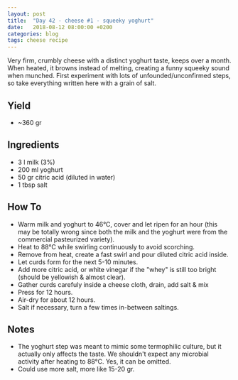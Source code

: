 ```yaml
---
layout: post
title:  "Day 42 - cheese #1 - squeeky yoghurt"
date:   2018-08-12 08:00:00 +0200
categories: blog
tags: cheese recipe
---
```


Very firm, crumbly cheese with a distinct yoghurt taste, keeps over a month. When heated, it browns instead of melting, creating a funny squeeky sound when munched. First experiment with lots of unfounded/unconfirmed steps, so take everything written here with a grain of salt.

## Yield
- ~360 gr

## Ingredients
- 3 l milk (3%)
- 200 ml yoghurt
- 50 gr citric acid (diluted in water)
- 1 tbsp salt

## How To
- Warm milk and yoghurt to 46&deg;C, cover and let ripen for an hour (this may be totally wrong since both the milk and the yoghurt were from the commercial pasteurized variety).
- Heat to 88&deg;C while swirling continuously to avoid scorching.
- Remove from heat, create a fast swirl and pour diluted citric acid inside.
- Let curds form for the next 5-10 minutes.
- Add more citric acid, or white vinegar if the "whey" is still too bright (should be yellowish & almost clear).
- Gather curds carefuly inside a cheese cloth, drain, add salt & mix
- Press for 12 hours.
- Air-dry for about 12 hours.
- Salt if necessary, turn a few times in-between saltings.

## Notes
- The yoghurt step was meant to mimic some termophilic culture, but it actually only affects the taste. We shouldn't expect any microbial activity after heating to 88&deg;C. Yes, it can be omitted.
- Could use more salt, more like 15-20 gr.
